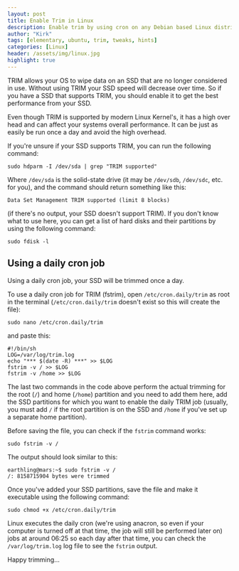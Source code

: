 ```yaml
---
layout: post
title: Enable Trim in Linux
description: Enable trim by using cron on any Debian based Linux distribution.
author: "Kirk"
tags: [elementary, ubuntu, trim, tweaks, hints]
categories: [Linux]
header: /assets/img/linux.jpg
highlight: true
---
```


TRIM allows your OS to wipe data on an SSD that are no longer considered in use. Without using TRIM your SSD speed will decrease over time. So if you have a SSD that supports TRIM, you should enable it to get the best performance from your SSD.

Even though TRIM is supported by modern Linux Kernel's, it has a high over head and can affect your systems overall performance. It can be just as easily be run once a day and avoid the high overhead.

If you're unsure if your SSD supports TRIM, you can run the following command:

```
sudo hdparm -I /dev/sda | grep "TRIM supported"
```

Where `/dev/sda` is the solid-state drive (it may be `/dev/sdb`, `/dev/sdc`, etc. for you), and the command should return something like this:
```
Data Set Management TRIM supported (limit 8 blocks)
```
(if there's no output, your SSD doesn't support TRIM).  If you don't know what to use here, you can get a list of hard disks and their partitions by using the following command:
```
sudo fdisk -l
```
## Using a daily cron job


Using a daily cron job, your SSD will be trimmed once a day.

To use a daily cron job for TRIM (fstrim), open `/etc/cron.daily/trim` as root in the terminal (`/etc/cron.daily/trim` doesn't exist so this will create the file):
```
sudo nano /etc/cron.daily/trim
```
and paste this:
```
#!/bin/sh
LOG=/var/log/trim.log
echo "*** $(date -R) ***" >> $LOG
fstrim -v / >> $LOG
fstrim -v /home >> $LOG
```

The last two commands in the code above perform the actual trimming for the root (`/`) and home (`/home`) partition and you need to add them here, add the SSD partitions for which you want to enable the daily TRIM job (usually, you must add `/` if the root partition is on the SSD and `/home` if you've set up a separate home partition).

Before saving the file, you can check if the `fstrim` command works:

```
sudo fstrim -v /
```

The output should look similar to this:

```
earthling@mars:~$ sudo fstrim -v /
/: 8158715904 bytes were trimmed
```

Once you've added your SSD partitions, save the file and make it executable using the following command:
```
sudo chmod +x /etc/cron.daily/trim
```

Linux executes the daily cron (we're using anacron, so even if your computer is turned off at that time, the job will still be performed later on) jobs at around 06:25 so each day after that time, you can check the `/var/log/trim.log` log file to see the `fstrim` output.

Happy trimming...
